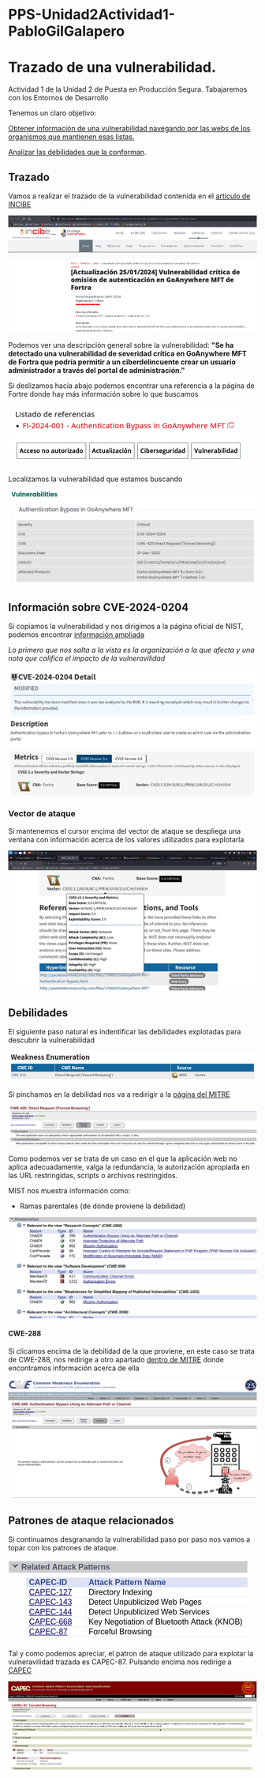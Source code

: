 # PPS-Unidad2Actividad1-PabloGilGalapero

# Trazado de una vulnerabilidad.
Actividad 1 de la Unidad 2 de Puesta en Producción Segura. Tabajaremos con los Entornos de Desarrollo

Tenemos un claro objetivo:

[Obtener información de una vulnerabilidad navegando por las webs de los organismos que mantienen esas listas.](#Trazado)

[Analizar las debilidades que la conforman](#Debilidades).

## Trazado

Vamos a realizar el trazado de la vulnerabilidad contenida en el [artículo de INCIBE](https://www.incibe.es/empresas/avisos/vulnerabilidad-critica-de-omision-de-autenticacion-en-goanywhere-mft-de-fortra)

![](imagenes/1.png)

Podemos ver una descripción general sobre la vulnerabilidad: **"Se ha detectado una vulnerabilidad de severidad crítica en GoAnywhere MFT de Fortra que podría permitir a un ciberdelincuente crear un usuario administrador a través del portal de administración."**

Si deslizamos hacia abajo podemos encontrar una referencia a la página de Fortre donde hay más información sobre lo que buscamos

![](imagenes/2.png)

Localizamos la vulnerabilidad que estamos buscando

![](imagenes/3.png)

## Información sobre CVE-2024-0204

Si copiamos la vulnerabilidad y nos dirigimos a la página oficial de NIST, podemos encontrar [información ampliada](https://nvd.nist.gov/vuln/search/results?form_type=Basic&results_type=overview&query=CVE-2024-0204&search_type=all&isCpeNameSearch=false)

_Lo primero que nos salta a la vista es la organización a la que afecta y una nota que califica el impacto de la vulneravilidad_

![](imagenes/4.png)

### Vector de ataque

Si mantenemos el cursor encima del vector de ataque se despliega una ventana con información acerca de los valores utilizados para explotarla

![](imagenes/5.png)

## Debilidades 

El siguiente paso natural es indentificar las debilidades explotadas para descubrir la vulnerabilidad

![](imagenes/6.png)

Si pinchamos en la debilidad nos va a redirigir a la [página del MITRE](https://cwe.mitre.org/data/definitions/425.html)

![](imagenes/7.png)

Como podemos ver se trata de un caso en el que la aplicación web no aplica adecuadamente, valga la redundancia, la autorización apropiada en las URL restringidas, scripts o archivos restringidos.

MIST nos muestra información como: 

- Ramas parentales (de dónde proviene la debilidad)

![](imagenes/8.png)

#### CWE-288

Si clicamos encima de la debilidad de la que proviene, en este caso se trata de CWE-288, nos redirige a otro apartado [dentro de MITRE](https://cwe.mitre.org/data/definitions/288.html) donde encontramos información acerca de ella

![](imagenes/16.png)

## Patrones de ataque relacionados

Si continuamos desgranando la vulnerabilidad paso por paso nos vamos a topar con los patrones de ataque.

![](imagenes/9.png)

Tal y como podemos apreciar, el patron de ataque utilizado para explotar la vulneravilidad trazada es CAPEC-87. Pulsando encima nos redirige a [CAPEC](https://capec.mitre.org/data/definitions/87.html)


![](imagenes/17.png)





